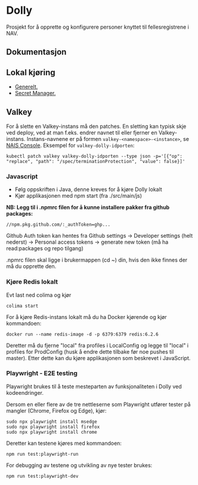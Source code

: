# Dolly

Prosjekt for å opprette og konfigurere personer knyttet til fellesregistrene i NAV.

## Dokumentasjon

## Lokal kjøring
* [Generelt.](../../docs/local_general.md)
* [Secret Manager.](../../docs/local_secretmanager.md)

## Valkey
For å slette en Valkey-instans må den patches. En sletting kan typisk skje ved deploy, ved at man f.eks. endrer navnet til eller fjerner en Valkey-instans. Instans-navnene er på formen `valkey-<namespace>-<instance>`, se [NAIS Console](https://console.nav.cloud.nais.io/team/dolly/valkey). Eksempel for `valkey-dolly-idporten`:
```
kubectl patch valkey valkey-dolly-idporten --type json -p='[{"op": "replace", "path": "/spec/terminationProtection", "value": false}]'
```

### Javascript

- Følg oppskriften i Java, denne kreves for å kjøre Dolly lokalt
- Kjør applikasjonen med npm start (fra ./src/main/js)

**NB: Legg til i .npmrc filen for å kunne installere pakker fra github packages:**

```
//npm.pkg.github.com/:_authToken=ghp...
```

Github Auth token kan hentes fra Github settings -> Developer settings (helt nederst) -> Personal access tokens ->
generate new token (må ha read:packages og repo tilgang)

.npmrc filen skal ligge i brukermappen (cd ~) din, hvis den ikke finnes der må du opprette den.

### Kjøre Redis lokalt

Evt last ned colima og kjør

```
colima start
```

For å kjøre Redis-instans lokalt må du ha Docker kjørende og kjør kommandoen:

```
docker run --name redis-image -d -p 6379:6379 redis:6.2.6
```

Deretter må du fjerne "local" fra profiles i LocalConfig og legge til "local" i profiles for ProdConfig (husk å endre
dette tilbake
før noe pushes til master). Etter dette kan du kjøre applikasjonen som beskrevet i JavaScript.

### Playwright - E2E testing

Playwright brukes til å teste mesteparten av funksjonaliteten i Dolly ved kodeendringer.

Dersom en eller flere av de tre nettleserne som Playwright utfører tester på mangler (Chrome, Firefox og Edge), kjør:

```
sudo npx playwright install msedge
sudo npx playwright install firefox
sudo npx playwright install chrome
```

Deretter kan testene kjøres med kommandoen:

```
npm run test:playwright-run
```

For debugging av testene og utvikling av nye tester brukes:

```
npm run test:playwright-dev
```
